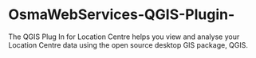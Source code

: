 # OsmaWebServices-QGIS-Plugin-
The QGIS Plug In for Location Centre helps you view and analyse your Location Centre data using the open source desktop GIS package, QGIS.
